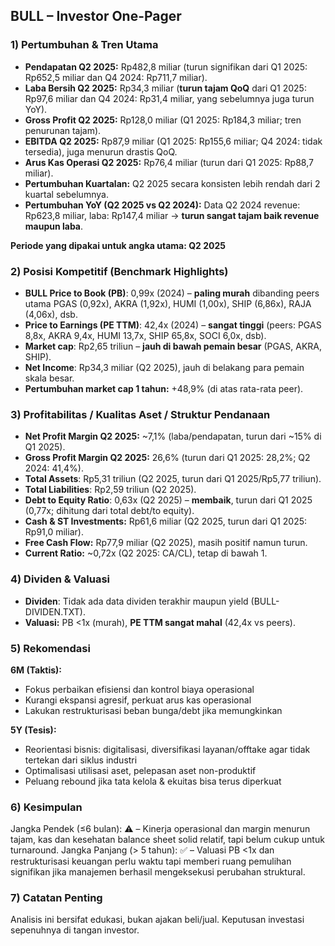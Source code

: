 ## BULL – Investor One-Pager

### 1) Pertumbuhan & Tren Utama
- **Pendapatan Q2 2025:** Rp482,8 miliar (turun signifikan dari Q1 2025: Rp652,5 miliar dan Q4 2024: Rp711,7 miliar).  
- **Laba Bersih Q2 2025:** Rp34,3 miliar (**turun tajam QoQ** dari Q1 2025: Rp97,6 miliar dan Q4 2024: Rp31,4 miliar, yang sebelumnya juga turun YoY).  
- **Gross Profit Q2 2025:** Rp128,0 miliar (Q1 2025: Rp184,3 miliar; tren penurunan tajam).
- **EBITDA Q2 2025:** Rp87,9 miliar (Q1 2025: Rp155,6 miliar; Q4 2024: tidak tersedia), juga menurun drastis QoQ.
- **Arus Kas Operasi Q2 2025:** Rp76,4 miliar (turun dari Q1 2025: Rp88,7 miliar).
- **Pertumbuhan Kuartalan:** Q2 2025 secara konsisten lebih rendah dari 2 kuartal sebelumnya.
- **Pertumbuhan YoY (Q2 2025 vs Q2 2024):** Data Q2 2024 revenue: Rp623,8 miliar, laba: Rp147,4 miliar → **turun sangat tajam baik revenue maupun laba**.

**Periode yang dipakai untuk angka utama: Q2 2025**

### 2) Posisi Kompetitif (Benchmark Highlights)
- **BULL Price to Book (PB)**: 0,99x (2024) – **paling murah** dibanding peers utama PGAS (0,92x), AKRA (1,92x), HUMI (1,00x), SHIP (6,86x), RAJA (4,06x), dsb.
- **Price to Earnings (PE TTM)**: 42,4x (2024) – **sangat tinggi** (peers: PGAS 8,8x, AKRA 9,4x, HUMI 13,7x, SHIP 65,8x, SOCI 6,0x, dsb).
- **Market cap**: Rp2,65 triliun – **jauh di bawah pemain besar** (PGAS, AKRA, SHIP).
- **Net Income**: Rp34,3 miliar (Q2 2025), jauh di belakang para pemain skala besar.
- **Pertumbuhan market cap 1 tahun:** +48,9% (di atas rata-rata peer).

### 3) Profitabilitas / Kualitas Aset / Struktur Pendanaan
- **Net Profit Margin Q2 2025:** ~7,1% (laba/pendapatan, turun dari ~15% di Q1 2025).
- **Gross Profit Margin Q2 2025:** 26,6% (turun dari Q1 2025: 28,2%; Q2 2024: 41,4%).
- **Total Assets**: Rp5,31 triliun (Q2 2025, turun dari Q1 2025/Rp5,77 triliun).
- **Total Liabilities**: Rp2,59 triliun (Q2 2025).
- **Debt to Equity Ratio**: 0,63x (Q2 2025) – **membaik**, turun dari Q1 2025 (0,77x; dihitung dari total debt/to equity).
- **Cash & ST Investments:** Rp61,6 miliar (Q2 2025, turun dari Q1 2025: Rp91,0 miliar).
- **Free Cash Flow:** Rp77,9 miliar (Q2 2025), masih positif namun turun.
- **Current Ratio:** ~0,72x (Q2 2025: CA/CL), tetap di bawah 1.

### 4) Dividen & Valuasi
- **Dividen**: Tidak ada data dividen terakhir maupun yield (BULL-DIVIDEN.TXT).  
- **Valuasi:** PB <1x (murah), **PE TTM sangat mahal** (42,4x vs peers).

### 5) Rekomendasi
**6M (Taktis):**
- Fokus perbaikan efisiensi dan kontrol biaya operasional
- Kurangi ekspansi agresif, perkuat arus kas operasional
- Lakukan restrukturisasi beban bunga/debt jika memungkinkan

**5Y (Tesis):**
- Reorientasi bisnis: digitalisasi, diversifikasi layanan/offtake agar tidak tertekan dari siklus industri
- Optimalisasi utilisasi aset, pelepasan aset non-produktif
- Peluang rebound jika tata kelola & ekuitas bisa terus diperkuat

### 6) Kesimpulan
Jangka Pendek (≤6 bulan): ⚠️ – Kinerja operasional dan margin menurun tajam, kas dan kesehatan balance sheet solid relatif, tapi belum cukup untuk turnaround.
Jangka Panjang (> 5 tahun): ✅ – Valuasi PB <1x dan restrukturisasi keuangan perlu waktu tapi memberi ruang pemulihan signifikan jika manajemen berhasil mengeksekusi perubahan struktural.

### 7) Catatan Penting
Analisis ini bersifat edukasi, bukan ajakan beli/jual. Keputusan investasi sepenuhnya di tangan investor.
